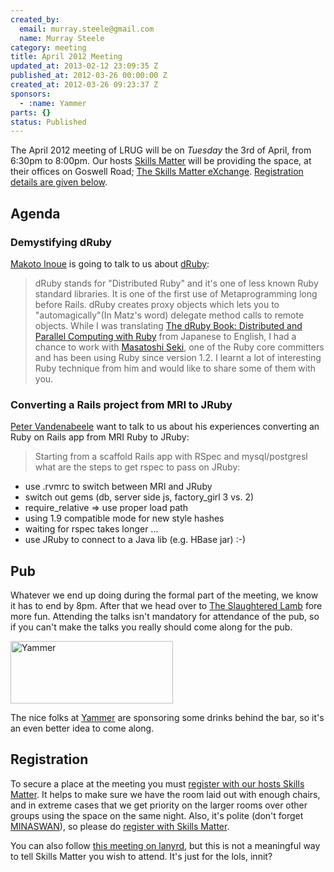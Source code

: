 ```yaml
---
created_by:
  email: murray.steele@gmail.com
  name: Murray Steele
category: meeting
title: April 2012 Meeting
updated_at: 2013-02-12 23:09:35 Z
published_at: 2012-03-26 00:00:00 Z
created_at: 2012-03-26 09:23:37 Z
sponsors:
  - :name: Yammer
parts: {}
status: Published
---
```


The April 2012 meeting of LRUG will be on *Tuesday* the 3rd of April, from 6:30pm to 8:00pm.  Our hosts [Skills Matter](http://skillsmatter.com/) will be providing the space, at their offices on Goswell Road; [The Skills Matter eXchange](http://skillsmatter.com/location-details/design-architecture/484/96).  <a href="#apr12registration">Registration details are given below</a>.

Agenda
------

### Demystifying dRuby

[Makoto Inoue](https://twitter.com/makoto_inoue) is going to talk to us about [dRuby](http://www.ruby-doc.org/stdlib-1.9.3/libdoc/drb/rdoc/DRb.html):

> dRuby stands for "Distributed Ruby" and it's one of less known Ruby
> standard libraries.  It is one of the first use of Metaprogramming
> long before Rails. dRuby creates proxy objects which lets you to
> "automagically"(In Matz's word) delegate method calls to remote objects.
> While I was translating [The dRuby Book: Distributed and Parallel Computing with Ruby](http://pragprog.com/book/sidruby/the-druby-book)
> from Japanese to English, I had a chance to work with [Masatoshi Seki](https://github.com/seki),
> one of the Ruby core committers and has been using Ruby since
> version 1.2. I learnt a lot of interesting Ruby technique from him
> and would like to share some of them with you.

### Converting a Rails project from MRI to JRuby

[Peter Vandenabeele](http://vandenabeele.com/) want to talk to us about his experiences converting an Ruby on Rails app from MRI Ruby to JRuby:

> Starting from a scaffold Rails app with RSpec and mysql/postgresl
> what are the steps to get rspec to pass on JRuby:
 * use .rvmrc to switch between MRI and JRuby
 * switch out gems (db, server side js, factory_girl 3 vs. 2)
 * require_relative => use proper load path
 * using 1.9 compatible mode for new style hashes
 * waiting for rspec takes longer ...
 * use JRuby to connect to a Java lib (e.g. HBase jar) :-)

Pub
---

Whatever we end up doing during the formal part of the meeting, we know it has to end by 8pm.  After that we head over to [The Slaughtered Lamb](http://www.theslaughteredlambpub.com/) fore more fun.  Attending the talks isn't mandatory for attendance of the pub, so if you can't make the talks you really should come along for the pub.

[<image src="http://assets.lrug.org/images/yammer_logo_medium.png" width="260" height="100" alt="Yammer" title="Yammer Logo"/>](https://www.yammer.com/)

The nice folks at [Yammer](https://www.yammer.com/) are sponsoring some drinks behind the bar, so it's an even better idea to come along.

Registration <a name="apr12registration">&nbsp;</a>
---------------------------------------------------

To secure a place at the meeting you must [register with our hosts Skills Matter](http://skillsmatter.com/event-details/home/lrug-april-1356/js-3942).  It helps to make sure we have the room laid out with enough chairs, and in extreme cases that we get priority on the larger rooms over other groups using the space on the same night.  Also, it's polite (don't forget [MINASWAN](http://oreilly.com/ruby/excerpts/ruby-learning-rails/ruby-glossary.html#I_indexterm_d1e32036)), so please do [register with Skills Matter](http://skillsmatter.com/event-details/home/lrug-april-1356/js-3942).

You can also follow [this meeting on lanyrd](http://lanyrd.com/2012/lrug-april/), but this is not a meaningful way to tell Skills Matter you wish to attend.  It's just for the lols, innit?
